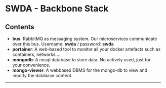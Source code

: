 # SWDA - Backbone Stack

## Contents
* **bus**: RabbitMQ as messaging system. Our microservices communicate over this bus. Username: **swda** / password: **swda** 
* **portainer**: A web-based tool to monitor all your docker artefacts such as containers, networks….
* **mongodb**: A nosql database to store data. No actively used, just for your convenience.
* **mongo-viewer**: A webbased DBMS for the mongo-db to view and modify the database content. 
---
